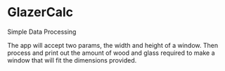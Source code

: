 # GlazerCalc
Simple Data Processing

The app will accept two params, the width and height of a
window. Then process and print out the amount of wood and glass required to make a window
that will fit the dimensions provided.
